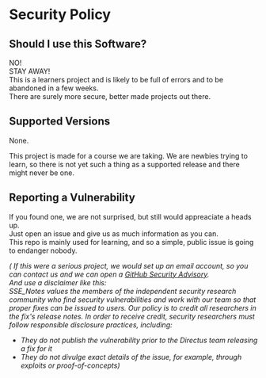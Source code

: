 # Security Policy

## Should I use this Software?

NO!<br>
STAY AWAY!<br>
This is a learners project and is likely to be full of errors and to be abandoned in a few weeks.<br>
There are surely more secure, better made projects out there.

## Supported Versions

None.

This project is made for a course we are taking. 
We are newbies trying to learn, so there is not yet such a thing as a supported release and there might never be one. 

## Reporting a Vulnerability

If you found one, we are not surprised, but still would appreaciate a heads up.<br>
Just open an issue and give us as much information as you can. <br>
This repo is mainly used for learning, and so a simple, public issue is going to endanger nobody. <br>


<i>( If this were a serious project, we would set up an email account, so you can contact us and we can open a [GitHub Security Advisory](https://github.com/directus/directus/security/advisories).<br>
And use a disclaimer like this:<br>
SSE_Notes values the members of the independent security research community who find security vulnerabilities and work with our team so that proper fixes can be issued to users. Our policy is to credit all researchers in the fix's release notes. In order to receive credit, security researchers must follow responsible disclosure practices, including:<br>

- They do not publish the vulnerability prior to the Directus team releasing a fix for it
- They do not divulge exact details of the issue, for example, through exploits or proof-of-concepts)</i><br>

